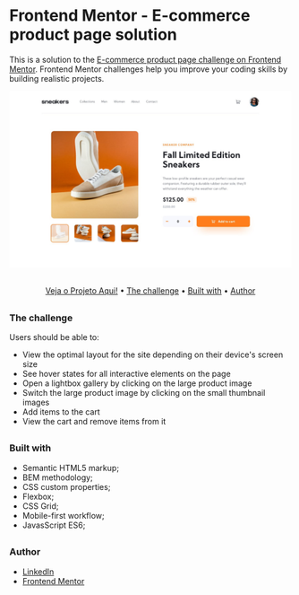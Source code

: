 # Frontend Mentor - E-commerce product page solution

This is a solution to the [E-commerce product page challenge on Frontend Mentor](https://www.frontendmentor.io/challenges/ecommerce-product-page-UPsZ9MJp6). Frontend Mentor challenges help you improve your coding skills by building realistic projects.

![Ecommerce](./design/desktop-design.jpg)

## <!-- linha -->

<div align="center">
  <a href="https://helenalvesdev.github.io/Ecommerce-Product-Page/">Veja o Projeto Aqui!</a> •
  <a href="#the-challenge">The challenge</a> •
  <a href="#built-with">Built with</a> •
  <a href="#author">Author</a>
</div>

## <!-- linha -->

<h3 id="the-challenge">The challenge</h3>
Users should be able to:

- View the optimal layout for the site depending on their device's screen size
- See hover states for all interactive elements on the page
- Open a lightbox gallery by clicking on the large product image
- Switch the large product image by clicking on the small thumbnail images
- Add items to the cart
- View the cart and remove items from it

## <!-- linha -->

<h3 id="built-with">Built with</h3>

- Semantic HTML5 markup;
- BEM methodology;
- CSS custom properties;
- Flexbox;
- CSS Grid;
- Mobile-first workflow;
- JavasScript ES6;

## <!-- linha -->

<h3 id="author">Author</h3>

- [LinkedIn](https://www.linkedin.com/in/devhelenalves)
- [Frontend Mentor](https://www.frontendmentor.io/profile/helenalvesdev)
